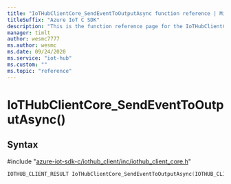 ```yaml
---                             
title: "IoTHubClientCore_SendEventToOutputAsync function reference | Microsoft Docs" 
titleSuffix: "Azure IoT C SDK"            
description: "This is the function reference page for the IoTHubClientCore_SendEventToOutputAsync() function in the Azure IoT C SDK. This SDK is used with Azure IoT Hub and Azure IoT Hub Device Provisioning Service"            
manager: timlt                 
author: wesmc7777              
ms.author: wesmc               
ms.date: 09/24/2020                    
ms.service: "iot-hub"             
ms.custom: ""                
ms.topic: "reference"        
---                            
```


# IoTHubClientCore_SendEventToOutputAsync()

## Syntax

\#include "[azure-iot-sdk-c/iothub_client/inc/iothub_client_core.h](../iothub-client-core-h.md)"  
```C
IOTHUB_CLIENT_RESULT IoTHubClientCore_SendEventToOutputAsync(IOTHUB_CLIENT_CORE_HANDLE  MU_C2);
```

